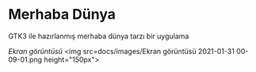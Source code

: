 # Merhaba Dünya
GTK3 ile hazırlanmış merhaba dünya tarzı bir uygulama

*Ekran görüntüsü*
<img src=docs/images/Ekran görüntüsü 2021-01-31 00-09-01.png height="150px">
